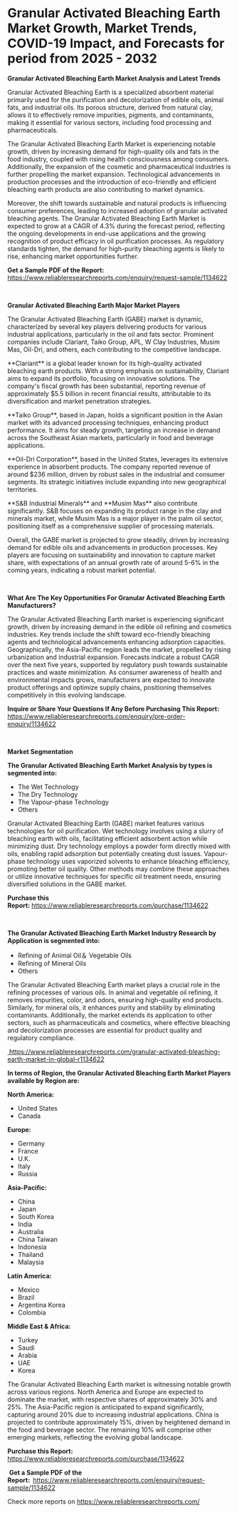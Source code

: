 <p><h1>Granular Activated Bleaching Earth Market Growth, Market Trends, COVID-19 Impact, and Forecasts for period from 2025 - 2032</h1></p><p><strong>Granular Activated Bleaching Earth Market Analysis and Latest Trends</strong></p>
<p><p>Granular Activated Bleaching Earth is a specialized absorbent material primarily used for the purification and decolorization of edible oils, animal fats, and industrial oils. Its porous structure, derived from natural clay, allows it to effectively remove impurities, pigments, and contaminants, making it essential for various sectors, including food processing and pharmaceuticals. </p><p>The Granular Activated Bleaching Earth Market is experiencing notable growth, driven by increasing demand for high-quality oils and fats in the food industry, coupled with rising health consciousness among consumers. Additionally, the expansion of the cosmetic and pharmaceutical industries is further propelling the market expansion. Technological advancements in production processes and the introduction of eco-friendly and efficient bleaching earth products are also contributing to market dynamics.</p><p>Moreover, the shift towards sustainable and natural products is influencing consumer preferences, leading to increased adoption of granular activated bleaching agents. The Granular Activated Bleaching Earth Market is expected to grow at a CAGR of 4.3% during the forecast period, reflecting the ongoing developments in end-use applications and the growing recognition of product efficacy in oil purification processes. As regulatory standards tighten, the demand for high-purity bleaching agents is likely to rise, enhancing market opportunities further.</p></p>
<p><strong>Get a Sample PDF of the Report:&nbsp;</strong> <a href="https://www.reliableresearchreports.com/enquiry/request-sample/1134622?utm_campaign=3131&utm_medium=2&utm_source=Github&utm_content=ia&utm_term=25032025&utm_id=granular-activated-bleaching-earth">https://www.reliableresearchreports.com/enquiry/request-sample/1134622</a></p>
<p>&nbsp;</p>
<p><strong>Granular Activated Bleaching Earth Major Market Players</strong></p>
<p><p>The Granular Activated Bleaching Earth (GABE) market is dynamic, characterized by several key players delivering products for various industrial applications, particularly in the oil and fats sector. Prominent companies include Clariant, Taiko Group, APL, W Clay Industries, Musim Mas, Oil-Dri, and others, each contributing to the competitive landscape.</p><p>**Clariant** is a global leader known for its high-quality activated bleaching earth products. With a strong emphasis on sustainability, Clariant aims to expand its portfolio, focusing on innovative solutions. The company's fiscal growth has been substantial, reporting revenue of approximately $5.5 billion in recent financial results, attributable to its diversification and market penetration strategies.</p><p>**Taiko Group**, based in Japan, holds a significant position in the Asian market with its advanced processing techniques, enhancing product performance. It aims for steady growth, targeting an increase in demand across the Southeast Asian markets, particularly in food and beverage applications.</p><p>**Oil-Dri Corporation**, based in the United States, leverages its extensive experience in absorbent products. The company reported revenue of around $236 million, driven by robust sales in the industrial and consumer segments. Its strategic initiatives include expanding into new geographical territories.</p><p>**S&B Industrial Minerals** and **Musim Mas** also contribute significantly. S&B focuses on expanding its product range in the clay and minerals market, while Musim Mas is a major player in the palm oil sector, positioning itself as a comprehensive supplier of processing materials.</p><p>Overall, the GABE market is projected to grow steadily, driven by increasing demand for edible oils and advancements in production processes. Key players are focusing on sustainability and innovation to capture market share, with expectations of an annual growth rate of around 5-6% in the coming years, indicating a robust market potential.</p></p>
<p>&nbsp;</p>
<p><strong>What Are The Key Opportunities For Granular Activated Bleaching Earth Manufacturers?</strong></p>
<p><p>The Granular Activated Bleaching Earth market is experiencing significant growth, driven by increasing demand in the edible oil refining and cosmetics industries. Key trends include the shift toward eco-friendly bleaching agents and technological advancements enhancing adsorption capacities. Geographically, the Asia-Pacific region leads the market, propelled by rising urbanization and industrial expansion. Forecasts indicate a robust CAGR over the next five years, supported by regulatory push towards sustainable practices and waste minimization. As consumer awareness of health and environmental impacts grows, manufacturers are expected to innovate product offerings and optimize supply chains, positioning themselves competitively in this evolving landscape.</p></p>
<p><strong>Inquire or Share Your Questions If Any Before Purchasing This Report:</strong> <a href="https://www.reliableresearchreports.com/enquiry/pre-order-enquiry/1134622?utm_campaign=3131&utm_medium=2&utm_source=Github&utm_content=ia&utm_term=25032025&utm_id=granular-activated-bleaching-earth">https://www.reliableresearchreports.com/enquiry/pre-order-enquiry/1134622</a></p>
<p>&nbsp;</p>
<p><strong>Market Segmentation</strong></p>
<p><strong>The Granular Activated Bleaching Earth Market Analysis by types is segmented into:</strong></p>
<p><ul><li>The Wet Technology</li><li>The Dry Technology</li><li>The Vapour-phase Technology</li><li>Others</li></ul></p>
<p><p>Granular Activated Bleaching Earth (GABE) market features various technologies for oil purification. Wet technology involves using a slurry of bleaching earth with oils, facilitating efficient adsorbent action while minimizing dust. Dry technology employs a powder form directly mixed with oils, enabling rapid adsorption but potentially creating dust issues. Vapour-phase technology uses vaporized solvents to enhance bleaching efficiency, promoting better oil quality. Other methods may combine these approaches or utilize innovative techniques for specific oil treatment needs, ensuring diversified solutions in the GABE market.</p></p>
<p><strong>Purchase this Report:&nbsp;</strong><a href="https://www.reliableresearchreports.com/purchase/1134622?utm_campaign=3131&utm_medium=2&utm_source=Github&utm_content=ia&utm_term=25032025&utm_id=granular-activated-bleaching-earth">https://www.reliableresearchreports.com/purchase/1134622</a></p>
<p>&nbsp;</p>
<p><strong>The Granular Activated Bleaching Earth Market Industry Research by Application is segmented into:</strong></p>
<p><ul><li>Refining of Animal Oil＆ Vegetable Oils</li><li>Refining of Mineral Oils</li><li>Others</li></ul></p>
<p><p>The Granular Activated Bleaching Earth market plays a crucial role in the refining processes of various oils. In animal and vegetable oil refining, it removes impurities, color, and odors, ensuring high-quality end products. Similarly, for mineral oils, it enhances purity and stability by eliminating contaminants. Additionally, the market extends its application to other sectors, such as pharmaceuticals and cosmetics, where effective bleaching and decolorization processes are essential for product quality and regulatory compliance.</p></p>
<p><a href="https://www.reliableresearchreports.com/granular-activated-bleaching-earth-market-in-global-r1134622?utm_campaign=3131&utm_medium=2&utm_source=Github&utm_content=ia&utm_term=25032025&utm_id=granular-activated-bleaching-earth">&nbsp;https://www.reliableresearchreports.com/granular-activated-bleaching-earth-market-in-global-r1134622</a></p>
<p><strong>In terms of Region, the Granular Activated Bleaching Earth Market Players available by Region are:</strong></p>
<p>
    <p> <strong> North America: </strong>
        <ul>
            <li>United States</li>
            <li>Canada</li>
        </ul>
        </p> 
    <p> <strong> Europe: </strong>
        <ul>
            <li>Germany</li>
            <li>France</li>
            <li>U.K.</li>
            <li>Italy</li>
            <li>Russia</li>
        </ul>
        </p> 
    <p> <strong> Asia-Pacific: </strong>
        <ul>
            <li>China</li>
            <li>Japan</li>
            <li>South Korea</li>
            <li>India</li>
            <li>Australia</li>
            <li>China Taiwan</li>
            <li>Indonesia</li>
            <li>Thailand</li>
            <li>Malaysia</li>
        </ul>
        </p> 
    <p> <strong> Latin America: </strong>
        <ul>
            <li>Mexico</li>
            <li>Brazil</li>
            <li>Argentina Korea</li>
            <li>Colombia</li>
        </ul>
        </p> 
    <p> <strong> Middle East & Africa: </strong>
        <ul>
            <li>Turkey</li>
            <li>Saudi</li>
            <li>Arabia</li>
            <li>UAE</li>
            <li>Korea</li>
        </ul>
    </p>
    </p>
<p><p>The Granular Activated Bleaching Earth market is witnessing notable growth across various regions. North America and Europe are expected to dominate the market, with respective shares of approximately 30% and 25%. The Asia-Pacific region is anticipated to expand significantly, capturing around 20% due to increasing industrial applications. China is projected to contribute approximately 15%, driven by heightened demand in the food and beverage sector. The remaining 10% will comprise other emerging markets, reflecting the evolving global landscape.</p></p>
<p><strong>Purchase this Report: </strong><a href="https://www.reliableresearchreports.com/purchase/1134622?utm_campaign=3131&utm_medium=2&utm_source=Github&utm_content=ia&utm_term=25032025&utm_id=granular-activated-bleaching-earth">https://www.reliableresearchreports.com/purchase/1134622</a></p>
<p>&nbsp;<strong>Get a Sample PDF of the Report:&nbsp;&nbsp;</strong><a href="https://www.reliableresearchreports.com/enquiry/request-sample/1134622?utm_campaign=3131&utm_medium=2&utm_source=Github&utm_content=ia&utm_term=25032025&utm_id=granular-activated-bleaching-earth">https://www.reliableresearchreports.com/enquiry/request-sample/1134622</a></p>
<p><strong></strong></p>
<p>Check more reports on <a href="https://www.reliableresearchreports.com/?utm_campaign=3131&utm_medium=2&utm_source=Github&utm_content=ia&utm_term=25032025&utm_id=granular-activated-bleaching-earth">https://www.reliableresearchreports.com/</a></p>